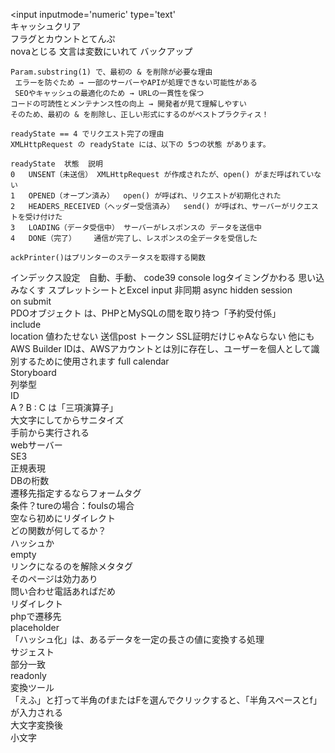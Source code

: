 <input inputmode='numeric'  type='text'  
キャッシュクリア  
フラグとカウントとてんぷ  
novaとじる
文言は変数にいれて
バックアップ
```
Param.substring(1) で、最初の & を削除が必要な理由  
 エラーを防ぐため → 一部のサーバーやAPIが処理できない可能性がある  
 SEOやキャッシュの最適化のため → URLの一貫性を保つ  
コードの可読性とメンテナンス性の向上 → 開発者が見て理解しやすい  
そのため、最初の & を削除し、正しい形式にするのがベストプラクティス！   
```
```
readyState == 4 でリクエスト完了の理由
XMLHttpRequest の readyState には、以下の 5つの状態 があります。

readyState	状態	説明
0	UNSENT（未送信）	XMLHttpRequest が作成されたが、open() がまだ呼ばれていない
1	OPENED（オープン済み）	open() が呼ばれ、リクエストが初期化された
2	HEADERS_RECEIVED（ヘッダー受信済み）	send() が呼ばれ、サーバーがリクエストを受け付けた
3	LOADING（データ受信中）	サーバーがレスポンスの データを送信中
4	DONE（完了）	通信が完了し、レスポンスの全データを受信した
```
```
ackPrinter()はプリンターのステータスを取得する関数
```
インデックス設定　自動、手動、
code39
console logタイミングかわる
思い込みなくす
スプレットシートとExcel
input
非同期
async
hidden
session  
on submit  
PDOオブジェクト は、PHPとMySQLの間を取り持つ「予約受付係」  
include  
location
値わたせない
送信post
トークン
SSL証明だけじゃAならない
他にも
AWS Builder IDは、AWSアカウントとは別に存在し、ユーザーを個人として識別するために使用されます
full calendar  
Storyboard  
列挙型  
ID  
A ? B : C は「三項演算子」  
大文字にしてからサニタイズ  
手前から実行される  
webサーバー  
SE3  
正規表現  
DBの桁数  
遷移先指定するならフォームタグ  
条件？tureの場合：foulsの場合  
空なら初めにリダイレクト  
どの関数が何してるか？  
ハッシュか  
empty  
リンクになるのを解除メタタグ  
そのページは効力あり  
問い合わせ電話あればだめ  
リダイレクト  
phpで遷移先  
placeholder  
「ハッシュ化」は、あるデータを一定の長さの値に変換する処理  
サジェスト  
部分一致  
readonly  
変換ツール  
「えふ」と打って半角のfまたはFを選んでクリックすると、「半角スペースとf」が入力される  
大文字変換後  
小文字
